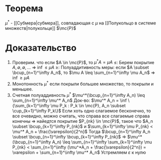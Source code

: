 # Теорема
$\mu^*$ - [[Субмера|субмера]], совпадающая с $\mu$ на [[Полукольцо в системе множеств|полукольце]] $\mc{P}$
# Доказательство
1. Проверим. что если $A \in \mc{P}$, то $\mu^* A = \mu A$ 
   $\leq$: Берем покрытие $A, \emptyset, \emptyset,\dots$ $\Rightarrow$ $\inf \leq \mu A$ 
   $\geq$: Полуаддитивность меры: если $A \subset \bcup_{n=1}^\infty A_n$, то $\mu A \leq \sum_{n=1}^\infty \mu A_n$ $\Rightarrow$ $\inf \geq \mu A$  
2. Монотонность $\mu^*$ если покрыли большее множество, то покрыли и меньшее.
3. Счетная полуаддивность $\mu^*$ $\mu^*(\bcup_{n=1}^\infty A_n) \leq \sum_{n=1}^\infty \mu^* A_n$ 
   Док-во: $\mu^* A_n = \inf \{\sum_{k=1}^\infty \mu P_k : P_k \in \mc{P}, A_n \subset \cup_{k=1}^\infty P_k\}$  Если хоть одно слагаемое бесконечно, то все очевидно, можно считать, что справа все слагаемые справа конечны $\Rightarrow$ найедтся покрытие $P_{nk} \in \mc{P}$, такое что $A_n \subset \bcup_{k=1}^\infty P_{nk}$ и $\sum_{k=1}^\infty \mu P_{nk} < \mu^* A_n + \frac{\varepsilon}{2^n}$ 
   Тогда $\bcup_{n=1}^\infty A_n \subset \bcup_{n=1}^\infty \bcup_{k=1}^\infty P_{nk}$ $\Rightarrow$ $\mu^*(\bcup_{n=1}^\infty A_n) \leq \sum_{n=1}^\infty \sum_{k=1}^\infty \mu P_{nk} < \sum_{n=1}^\infty (\mu^*A_n + \frac{\varepsilon}{2^n}) = \varepsilon + \sum_{n=1}^\infty \mu^* A_n$ Устремляем $\varepsilon$ к нулю   
   